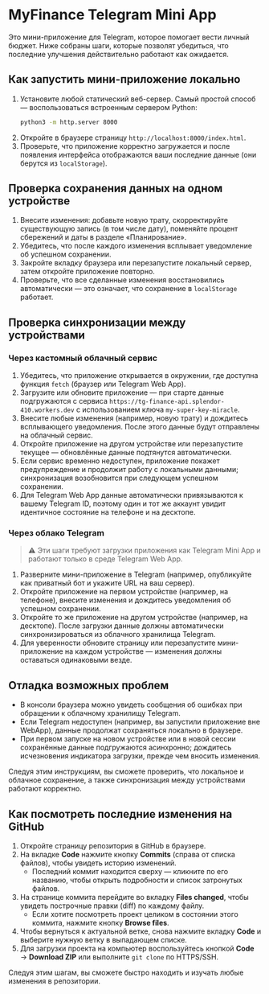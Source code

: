 # MyFinance Telegram Mini App

Это мини-приложение для Telegram, которое помогает вести личный бюджет. Ниже собраны шаги, которые позволят убедиться, что последние улучшения действительно работают как ожидается.

## Как запустить мини-приложение локально

1. Установите любой статический веб-сервер. Самый простой способ — воспользоваться встроенным сервером Python:
   ```bash
   python3 -m http.server 8000
   ```
2. Откройте в браузере страницу `http://localhost:8000/index.html`.
3. Проверьте, что приложение корректно загружается и после появления интерфейса отображаются ваши последние данные (они берутся из `localStorage`).

## Проверка сохранения данных на одном устройстве

1. Внесите изменения: добавьте новую трату, скорректируйте существующую запись (в том числе дату), поменяйте процент сбережений и даты в разделе «Планирование».
2. Убедитесь, что после каждого изменения всплывает уведомление об успешном сохранении.
3. Закройте вкладку браузера или перезапустите локальный сервер, затем откройте приложение повторно.
4. Проверьте, что все сделанные изменения восстановились автоматически — это означает, что сохранение в `localStorage` работает.

## Проверка синхронизации между устройствами

### Через кастомный облачный сервис

1. Убедитесь, что приложение открывается в окружении, где доступна функция `fetch` (браузер или Telegram Web App).
2. Загрузите или обновите приложение — при старте данные подгружаются с сервиса `https://tg-finance-api.splendor-410.workers.dev` с использованием ключа `my-super-key-miracle`.
3. Внесите любые изменения (например, новую трату) и дождитесь всплывающего уведомления. После этого данные будут отправлены на облачный сервис.
4. Откройте приложение на другом устройстве или перезапустите текущее — обновлённые данные подтянутся автоматически.
5. Если сервис временно недоступен, приложение покажет предупреждение и продолжит работу с локальными данными; синхронизация возобновится при следующем успешном сохранении.
6. Для Telegram Web App данные автоматически привязываются к вашему Telegram ID, поэтому один и тот же аккаунт увидит идентичное состояние на телефоне и на десктопе.

### Через облако Telegram

> ⚠️ Эти шаги требуют загрузки приложения как Telegram Mini App и работают только в среде Telegram Web App.

1. Разверните мини-приложение в Telegram (например, опубликуйте как приватный бот и укажите URL на ваш сервер).
2. Откройте приложение на первом устройстве (например, на телефоне), внесите изменения и дождитесь уведомления об успешном сохранении.
3. Откройте то же приложение на другом устройстве (например, на десктопе). После загрузки данные должны автоматически синхронизироваться из облачного хранилища Telegram.
4. Для уверенности обновите страницу или перезапустите мини-приложение на каждом устройстве — изменения должны оставаться одинаковыми везде.

## Отладка возможных проблем

- В консоли браузера можно увидеть сообщения об ошибках при обращении к облачному хранилищу Telegram.
- Если Telegram недоступен (например, вы запустили приложение вне WebApp), данные продолжат сохраняться локально в браузере.
- При первом запуске на новом устройстве или в новой сессии сохранённые данные подгружаются асинхронно; дождитесь исчезновения индикатора загрузки, прежде чем вносить изменения.

Следуя этим инструкциям, вы сможете проверить, что локальное и облачное сохранение, а также синхронизация между устройствами работают корректно.

## Как посмотреть последние изменения на GitHub

1. Откройте страницу репозитория в GitHub в браузере.
2. На вкладке **Code** нажмите кнопку **Commits** (справа от списка файлов), чтобы увидеть историю изменений.
   - Последний коммит находится сверху — кликните по его названию, чтобы открыть подробности и список затронутых файлов.
3. На странице коммита перейдите во вкладку **Files changed**, чтобы увидеть построчные правки (diff) по каждому файлу.
   - Если хотите посмотреть проект целиком в состоянии этого коммита, нажмите кнопку **Browse files**.
4. Чтобы вернуться к актуальной ветке, снова нажмите вкладку **Code** и выберите нужную ветку в выпадающем списке.
5. Для загрузки проекта на компьютер воспользуйтесь кнопкой **Code** → **Download ZIP** или выполните `git clone` по HTTPS/SSH.

Следуя этим шагам, вы сможете быстро находить и изучать любые изменения в репозитории.
